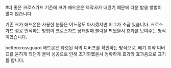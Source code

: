 #더 좋은 크로스가드
기존에 크가 애드온은 제작사가 내렸기 때문에 다운 받을 방법이 많지 않습니다

기존 크가 애드온은 사용한 분들은 어느정도 아시겠지만 버그가 조금 있습니다. 크로스가드 성공 인식하는 방법이 크로스가드 상태일때 블럭을 띄웠을시 효과를 보여주는 형식이였습니다.

bettercrossguard 애드온은 타겟된 적의 디버프를 확인하는 방식으로, 베기 취약 디버프를 묻히게 되던가 블럭 성공으로 인해 초기화했을시 정확하게 효과와 효과음으로 표기를 합니다.